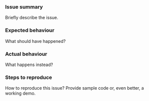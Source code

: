 ### Issue summary

Briefly describe the issue.

### Expected behaviour

What should have happened?

### Actual behaviour

What happens instead?

### Steps to reproduce

How to reproduce this issue? Provide sample code or, even better, a working demo.
